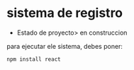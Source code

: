 <h1>sistema de registro</h1>

- Estado de proyecto> en construccion

para ejecutar ele sistema, debes poner:

```npm install react```
